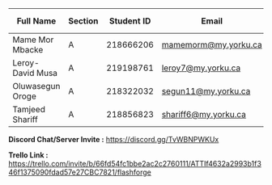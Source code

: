 | Full Name          | Section | Student ID | Email                        | Best Way to Contact | Discord Username  |
|--------------------|---------|------------|------------------------------|---------------------|-------------------|
| Mame Mor Mbacke     | A       | 218666206  | mamemorm@my.yorku.ca          | 4168259909          | nova_s01tm         |
| Leroy-David Musa    | A        | 219198761            | leroy7@my.yorku.ca                             | 6476127618                    | leroy3096                  |
| Oluwasegun Oroge    | A       | 218322032  | segun11@my.yorku.ca           | 6478562555          | segun11            |
| Tamjeed Shariff     | A         | 218856823           | shariff6@my.yorku.ca                             | 2185525628                    | hound09                  |

**Discord Chat/Server Invite :** https://discord.gg/TvWBNPWKUx

**Trello Link :** https://trello.com/invite/b/66fd54fc1bbe2ac2c2760111/ATTIf4632a2993b1f346f1375090fdad57e27CBC7821/flashforge